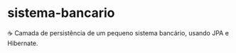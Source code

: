 # sistema-bancario
:coffee: Camada de persistência de um pequeno sistema bancário, usando JPA e Hibernate.
